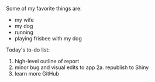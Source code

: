Some of my favorite things are:
- my wife
- my dog
- running
- playing frisbee with my dog

Today's to-do list:
1. high-level outline of report
2. minor bug and visual edits to app
    2a. republish to Shiny
3. learn more GitHub

